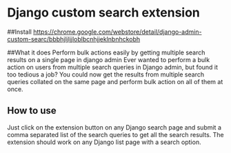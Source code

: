Django custom search extension
==============================

##Install
https://chrome.google.com/webstore/detail/django-admin-custom-searc/bbbhjljljjloblbcnhjjeklnbnhckobh

##What it does
Perform bulk actions easily by getting multiple search results on a single page in django admin
Ever wanted to perform a bulk action on users from multiple search queries in Django admin, but found it too tedious a job?
You could now get the results from multiple search queries collated on the same page and perform bulk action on all of them at once.

## How to use
Just click on the extension button on any Django search page and submit a comma separated list of the search queries to get all the search results. The extension should work on any Django list page with a search option.

